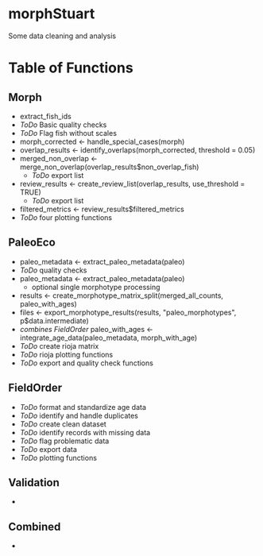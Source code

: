 # morphStuart
Some data cleaning and analysis


# Table of Functions
## Morph
- extract_fish_ids
- *ToDo* Basic quality checks
- *ToDo* Flag fish without scales
- morph_corrected <- handle_special_cases(morph)
- overlap_results <- identify_overlaps(morph_corrected, threshold = 0.05)
- merged_non_overlap <- merge_non_overlap(overlap_results$non_overlap_fish)
  - *ToDo* export list
- review_results <- create_review_list(overlap_results, use_threshold = TRUE)
  - *ToDo* export list
- filtered_metrics <- review_results$filtered_metrics
- *ToDo* four plotting functions


## PaleoEco
- paleo_metadata <- extract_paleo_metadata(paleo)
- *ToDo* quality checks
- paleo_metadata <- extract_paleo_metadata(paleo)
  - optional single morphotype processing
- results <- create_morphotype_matrix_split(merged_all_counts, paleo_with_ages)
- files <- export_morphotype_results(results, "paleo_morphotypes", p$data.intermediate)
- *combines FieldOrder* paleo_with_ages <- integrate_age_data(paleo_metadata, morph_with_age)
- *ToDo* create rioja matrix
- *ToDo* rioja plotting functions
- *ToDo* export and quality check functions

## FieldOrder
- *ToDo* format and standardize age data
- *ToDo* identify and handle duplicates
- *ToDo* create clean dataset
- *ToDo* identify records with missing data
- *ToDo* flag problematic data
- *ToDo* export data
- *ToDo* plotting functions


## Validation
- 

## Combined
- 

